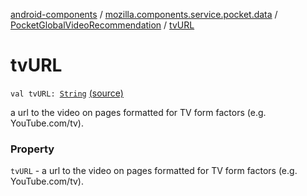 [android-components](../../index.md) / [mozilla.components.service.pocket.data](../index.md) / [PocketGlobalVideoRecommendation](index.md) / [tvURL](./tv-u-r-l.md)

# tvURL

`val tvURL: `[`String`](https://kotlinlang.org/api/latest/jvm/stdlib/kotlin/-string/index.html) [(source)](https://github.com/mozilla-mobile/android-components/blob/master/components/service/pocket/src/main/java/mozilla/components/service/pocket/data/PocketGlobalVideoRecommendation.kt#L25)

a url to the video on pages formatted for TV form factors (e.g. YouTube.com/tv).

### Property

`tvURL` - a url to the video on pages formatted for TV form factors (e.g. YouTube.com/tv).
